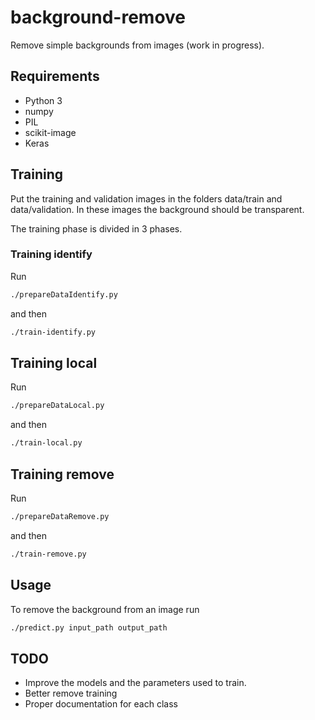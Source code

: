 # background-remove
Remove simple backgrounds from images (work in progress).

## Requirements

- Python 3
- numpy
- PIL
- scikit-image
- Keras

## Training

Put the training and validation images in the folders data/train and data/validation.
In these images the background should be transparent.

The training phase is divided in 3 phases.

### Training identify

Run
```sh
./prepareDataIdentify.py
```
and then
```sh
./train-identify.py
```

## Training local

Run
```sh
./prepareDataLocal.py
```
and then
```sh
./train-local.py
```

## Training remove

Run
```sh
./prepareDataRemove.py
```
and then
```sh
./train-remove.py
```

## Usage

To remove the background from an image run

```sh
./predict.py input_path output_path
```

## TODO
- Improve the models and the parameters used to train.
- Better remove training
- Proper documentation for each class
